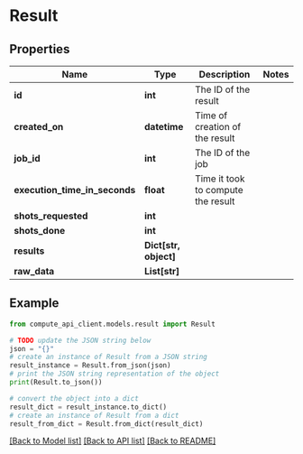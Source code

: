 # Result


## Properties

Name | Type | Description | Notes
------------ | ------------- | ------------- | -------------
**id** | **int** | The ID of the result | 
**created_on** | **datetime** | Time of creation of the result | 
**job_id** | **int** | The ID of the job | 
**execution_time_in_seconds** | **float** | Time it took to compute the result | 
**shots_requested** | **int** |  | 
**shots_done** | **int** |  | 
**results** | **Dict[str, object]** |  | 
**raw_data** | **List[str]** |  | 

## Example

```python
from compute_api_client.models.result import Result

# TODO update the JSON string below
json = "{}"
# create an instance of Result from a JSON string
result_instance = Result.from_json(json)
# print the JSON string representation of the object
print(Result.to_json())

# convert the object into a dict
result_dict = result_instance.to_dict()
# create an instance of Result from a dict
result_from_dict = Result.from_dict(result_dict)
```
[[Back to Model list]](../README.md#documentation-for-models) [[Back to API list]](../README.md#documentation-for-api-endpoints) [[Back to README]](../README.md)


